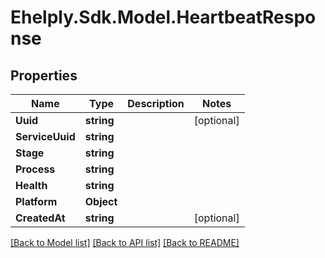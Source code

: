 # Ehelply.Sdk.Model.HeartbeatResponse

## Properties

Name | Type | Description | Notes
------------ | ------------- | ------------- | -------------
**Uuid** | **string** |  | [optional] 
**ServiceUuid** | **string** |  | 
**Stage** | **string** |  | 
**Process** | **string** |  | 
**Health** | **string** |  | 
**Platform** | **Object** |  | 
**CreatedAt** | **string** |  | [optional] 

[[Back to Model list]](../README.md#documentation-for-models) [[Back to API list]](../README.md#documentation-for-api-endpoints) [[Back to README]](../README.md)

